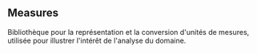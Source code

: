 ## Measures

Bibliothèque pour la représentation et la conversion d'unités de mesures, utilisée pour illustrer l'intérêt de l'analyse du domaine.